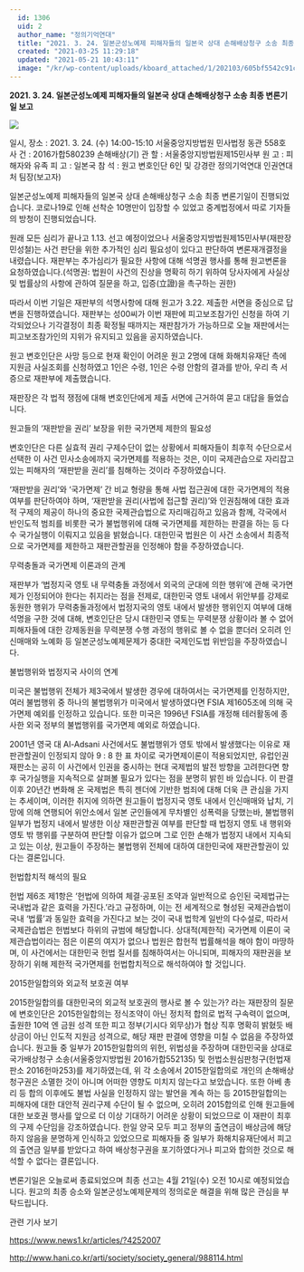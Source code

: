```yaml
---
  id: 1306
  uid: 2
  author_name: "정의기억연대"
  title: "2021. 3. 24. 일본군성노예제 피해자들의 일본국 상대 손해배상청구 소송 최종 변론기일 보고"
  created: "2021-03-25 11:29:18"
  updated: "2021-05-21 10:43:11"
  image: "/kr/wp-content/uploads/kboard_attached/1/202103/605bf5542c91c5738091.jpg"
---
```

**2021\. 3. 24. 일본군성노예제 피해자들의 일본국 상대 손해배상청구 소송 최종 변론기일 보고**

![](/kr/wp-content/uploads/kboard_attached/1/202103/605bf5542c91c5738091.jpg)

일시, 장소 : 2021. 3. 24. (수) 14:00-15:10 서울중앙지방법원 민사법정 동관 558호
사 건 : 2016가합580239 손해배상(기)
관 할 : 서울중앙지방법원제15민사부
원 고 : 피해자와 유족
피 고 : 일본국
참 석 : 원고 변호인단 6인 및 강경란 정의기억연대 인권연대처 팀장(보고자)

일본군성노예제 피해자들의 일본국 상대 손해배상청구 소송 최종 변론기일이 진행되었습니다. 코로나19로 인해 선착순 10명만이 입장할 수 있었고 중계법정에서 따로 기자들의 방청이 진행되었습니다.




원래 모든 심리가 끝나고 1.13. 선고 예정이었으나 서울중앙지방법원제15민사부(재판장 민성철)는 사건 판단을 위한 추가적인 심리 필요성이 있다고 판단하여 변론재개결정을 내렸습니다. 재판부는 추가심리가 필요한 사항에 대해 석명권 행사를 통해 원고변론을 요청하였습니다.(석명권: 법원이 사건의 진상을 명확히 하기 위하여 당사자에게 사실상 및 법률상의 사항에 관하여 질문을 하고, 입증(立證)을 촉구하는 권한)




따라서 이번 기일은 재판부의 석명사항에 대해 원고가 3.22. 제출한 서면을 중심으로 답변을 진행하였습니다. 재판부는 성00씨가 이번 재판에 피고보조참가인 신청을 하여 기각되었으나 기각결정이 최종 확정될 때까지는 재판참가가 가능하므로 오늘 재판에서는 피고보조참가인의 지위가 유지되고 있음을 공지하였습니다.




원고 변호인단은 사망 등으로 현재 확인이 어려운 원고 2명에 대해 화해치유재단 측에 지원금 사실조회를 신청하였고 1인은 수령, 1인은 수령 안함의 결과를 받아, 우리 측 서증으로 재판부에 제출했습니다.




재판장은 각 법적 쟁점에 대해 변호인단에게 제출 서면에 근거하여 묻고 대답을 들었습니다.




원고들의 ‘재판받을 권리’ 보장을 위한 국가면제 제한의 필요성

변호인단은 다른 실효적 권리 구제수단이 없는 상황에서 피해자들이 최후적 수단으로서 선택한 이 사건 민사소송에까지 국가면제를 적용하는 것은, 이미 국제관습으로 자리잡고 있는 피해자의 ‘재판받을 권리’를 침해하는 것이라 주장하였습니다.

‘재판받을 권리’와 ‘국가면제’ 간 비교 형량을 통해 사법 접근권에 대한 국가면제의 적용 여부를 판단하여야 하며, ‘재판받을 권리(사법에 접근할 권리)’와 인권침해에 대한 효과적 구제의 제공이 하나의 중요한 국제관습법으로 자리매김하고 있음과 함께, 각국에서 반인도적 범죄를 비롯한 국가 불법행위에 대해 국가면제를 제한하는 판결을 하는 등 다수 국가실행이 이뤄지고 있음을 밝혔습니다. 대한민국 법원은 이 사건 소송에서 최종적으로 국가면제를 제한하고 재판관할권을 인정해야 함을 주장하였습니다.




무력충돌과 국가면제 이론과의 관계

재판부가 ‘법정지국 영토 내 무력충돌 과정에서 외국의 군대에 의한 행위’에 관해 국가면제가 인정되어야 한다는 취지라는 점을 전제로, 대한민국 영토 내에서 위안부를 강제로 동원한 행위가 무력충돌과정에서 법정지국의 영토 내에서 발생한 행위인지 여부에 대해 석명을 구한 것에 대해, 변호인단은 당시 대한민국 영토는 무력분쟁 상황이라 볼 수 없어 피해자들에 대한 강제동원을 무력분쟁 수행 과정의 행위로 볼 수 없을 뿐더러 오히려 인신매매와 노예화 등 일본군성노예제문제가 중대한 국제인도법 위반임을 주장하였습니다.




불법행위와 법정지국 사이의 연계

미국은 불법행위 전체가 제3국에서 발생한 경우에 대하여서는 국가면제를 인정하지만, 여러 불법행위 중 하나의 불법행위가 미국에서 발생하였다면 FSIA 제1605조에 의해 국가면제 예외를 인정하고 있습니다. 또한 미국은 1996년 FSIA를 개정해 테러활동에 종사한 외국 정부의 불법행위를 국가면제 예외로 하였습니다.

2001년 영국 대 Al-Adsani 사건에서도 불법행위가 영토 밖에서 발생했다는 이유로 재판관할권이 인정되지 않아 9 : 8 한 표 차이로 국가면제이론이 적용되었지만, 유럽인권재판소는 공히 이 사건에서 인권을 중시하는 현대 국제법의 발전 방향을 고려한다면 향후 국가실행을 지속적으로 살펴볼 필요가 있다는 점을 분명히 밝힌 바 있습니다. 이 판결 이후 20년간 변화해 온 국제법은 특히 젠더에 기반한 범죄에 대해 더욱 큰 관심을 가지는 추세이며, 이러한 취지에 의하면 원고들이 법정지국 영토 내에서 인신매매와 납치, 기망에 의해 연행되어 위안소에서 일본 군인들에게 무차별인 성폭력을 당했는바, 불법행위 일부가 법정지 내에서 발생한 이상 재판관할권 여부를 판단할 때 법정지 영토 내 행위와 영토 밖 행위를 구분하여 판단할 이유가 없으며 그로 인한 손해가 법정지 내에서 지속되고 있는 이상, 원고들이 주장하는 불법행위 전체에 대하여 대한민국에 재판관할권이 있다는 결론입니다.




헌법합치적 해석의 필요

헌법 제6조 제1항은 ‘헌법에 의하여 체결·공포된 조약과 일반적으로 승인된 국제법규는 국내법과 같은 효력을 가진다.’라고 규정하며, 이는 전 세계적으로 형성된 국제관습법이 국내 ‘법률’과 동일한 효력을 가진다고 보는 것이 국내 법학계 일반의 다수설로, 따라서 국제관습법은 헌법보다 하위의 규범에 해당합니다. 상대적(제한적) 국가면제 이론이 국제관습법이라는 점은 이론의 여지가 없으나 법원은 합헌적 법률해석을 해야 함이 마땅하며, 이 사건에서는 대한민국 헌법 질서를 침해하여서는 아니되며, 피해자의 재판권을 보장하기 위해 제한적 국가면제를 헌법합치적으로 해석하여야 할 것입니다.




2015한일합의와 외교적 보호권 여부

2015한일합의를 대한민국의 외교적 보호권의 행사로 볼 수 있는가? 라는 재판장의 질문에 변호인단은 2015한일합의는 정식조약이 아닌 정치적 합의로 법적 구속력이 없으며, 출원한 10억 엔 금원 성격 또한 피고 정부(기시다 외무상)가 협상 직후 명확히 밝혔듯 배상금이 아닌 인도적 지원금 성격으로, 해당 재판 판결에 영향을 미칠 수 없음을 주장하였습니다. 원고들 중 일부가 2015한일합의의 위헌, 위법성을 주장하며 대한민국을 상대로 국가배상청구 소송(서울중앙지방법원 2016가합552135) 및 헌법소원심판청구(헌법재판소 2016헌마253)를 제기하였는데, 위 각 소송에서 2015한일합의로 개인의 손해배상청구권은 소멸한 것이 아니며 어떠한 영향도 미치지 않는다고 보았습니다. 또한 아베 총리 등 합의 이후에도 불법 사실을 인정하지 않는 발언을 계속 하는 등 2015한일합의는 피해자에 대한 대안적 권리구제 수단이 될 수 없으며, 오히려 2015합의로 인해 원고들에 대한 보호권 행사를 앞으로 더 이상 기대하기 어려운 상황이 되었으므로 이 재판이 최후의 구제 수단임을 강조하였습니다. 한일 양국 모두 피고 정부의 출연금이 배상금에 해당하지 않음을 분명하게 인식하고 있었으므로 피해자들 중 일부가 화해치유재단에서 피고의 출연금 일부를 받았다고 하여 배상청구권을 포기하였다거나 피고와 합의한 것으로 해석할 수 없다는 결론입니다.




변론기일은 오늘로써 종료되었으며 최종 선고는 4월 21일(수) 오전 10시로 예정되었습니다. 원고의 최종 승소와 일본군성노예제문제의 정의로운 해결을 위해 많은 관심을 부탁드립니다.

관련 기사 보기

https://www.news1.kr/articles/?4252007

http://www.hani.co.kr/arti/society/society_general/988114.html
